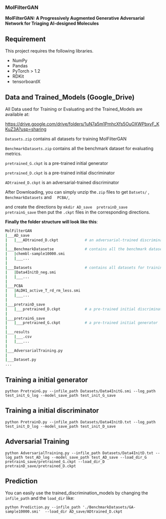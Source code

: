 ### MolFilterGAN



**MolFilterGAN: A Progressively Augmented Generative Adversarial Network for Triaging AI-designed Molecules**

## Requirement

This project requires the following libraries.

- NumPy
- Pandas
- PyTorch > 1.2
- RDKit
- tensorboardX
## Data and Trained_Models (Google_Drive)

All Data used for Training or Evaluating and the Trained_Models are available at:

https://drive.google.com/drive/folders/1uN7a5m1PmhcXfs5OuOXWPbxyF_KKuZ3A?usp=sharing

`Datasets.zip` contains all datasets for training  MolFilterGAN

`BenchmarkDatasets.zip` contains all the benchmark dataset for evaluating metrics.

`pretrained_G.ckpt` is a pre-trained initial generator

`pretrained_D.ckpt` is a pre-trained initial discriminator

`ADtrained_D.ckpt` is an adversarial-trained discriminator

After Downloading, you can simply unzip the```.zip``` files to get ```Datsets/``` ,  ``` BenchmarkDatasets``` and  ```  PCBA/```,

and create the directions by ```mkdir AD_save  pretrainD_save  pretrainG_save``` then put the ```.ckpt``` files in the corresponding directions.

**Finally the folder structure will look like this**: 

```bash
MolFilterGAN
|___AD_save 
|   |___ADtrained_D.ckpt 			# an adversarial-trained discriminator
| 
|___BenchmarkDatasetse 				# contains all the benchmark dataset for evaluating metrics.
|   |chembl-sample10000.smi
|   |___...
| 		
|___Datasets						# contains all datasets for training  MolFilterGAN
|   |Data4InitD_neg.smi
|   |___...
| 
|___PCBA
|   |ALDH1_active_T_rd_rm_less.smi
|   |___...
| 
|___pretrainD_save
|   |___pretrained_D.ckpt			# a pre-trained initial discriminator
|
|___pretrainG_save
|   |___pretrained_G.ckpt			# a pre-trained initial generator
| 
|___results							
|   |___.csv
|   |___...
| 
|___AdversarialTraining.py
| 
|___Dataset.py
...
```

## Training a initial generator

`python PretrainG.py --infile_path Datasets/Data4InitG.smi --log_path test_init_G_log --model_save_path test_init_G_save`

## Training a initial discriminator

`python PretrainD.py --infile_path Datasets/Data4InitD.txt --log_path test_init_D_log --model_save_path test_init_D_save`

## Adversarial Training

`python AdversarialTraining.py --infile_path Datasets/Data4InitD.txt --log_path test_AD_log --model_save_path test_AD_save --load_dir_G pretrainG_save/pretrained_G.ckpt --load_dir_D pretrainD_save/pretrained_D.ckpt`

## Prediction 

You can easily use the trained_discrimination_models by changing the ```infile_path``` and the ```load_dir``` like: 

`python Prediction.py --infile_path './BenchmarkDatasets/GA-sample10000.smi'  --load_dir AD_save/ADtrained_D.ckpt`
